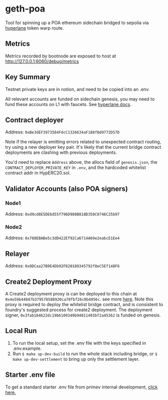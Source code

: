 # geth-poa

Tool for spinning up a POA ethereum sidechain bridged to sepolia via [hyperlane](https://www.hyperlane.xyz/) token warp route.

## Metrics

Metrics recorded by bootnode are exposed to host at http://127.0.0.1:6060/debug/metrics

## Key Summary

Testnet private keys are in notion, and need to be copied into an .env.

All relevant accounts are funded on sidechain genesis, you may need to fund these accounts on L1 with faucets. See [hyperlane docs](https://docs.hyperlane.xyz/docs/deploy/deploy-hyperlane#1.-setup-keys).

## Contract deployer

Address:    `0xBe3dEF3973584FdcC1326634aF188f0d9772D57D`

Note if the relayer is emitting errors related to unexpected contract routing, try using a new deployer key pair. It's likely that the current bridge contract deployments are clashing with previous deployments.   

You'd need to replace `Address` above, the allocs field of `genesis.json`, the `CONTRACT_DEPLOYER_PRIVATE_KEY` in `.env`, and the hardcoded whitelist contract addr in HypERC20.sol.

## Validator Accounts (also POA signers)

### Node1

Address:     `0xd9cd8E5DE6d55f796D980B818D350C0746C25b97`

### Node2

Address:     `0x788EBABe5c3dD422Ef92Ca6714A69e2eabcE1Ee4`

## Relayer

Address:     `0x0DCaa27B9E4Db92F820189345792f8eC5Ef148F6`

## Create2 Deployment Proxy

A Create2 deployment proxy is can be deployed to this chain at `0x4e59b44847b379578588920ca78fbf26c0b4956c`. see more [here](https://github.com/primevprotocol/deterministic-deployment-proxy). Note this proxy is required to deploy the whitelist bridge contract, and is consistent to foundry's suggested process for create2 deployment. The deployment signer, `0x3fab184622dc19b6109349b94811493bf2a45362` is funded on genesis.

## Local Run

1. To run the local setup, set the .env file with the keys specified in .env.example.
2. Run `$ make up-dev-build` to run the whole stack including bridge, or `$ make up-dev-settlement` to bring up only the settlement layer.

## Starter .env file
To get a standard starter .env file from primev internal development, [click here.](https://www.notion.so/Private-keys-and-env-for-settlement-layer-245a4f3f4fe040a7b72a6be91131d9c2?pvs=4)
